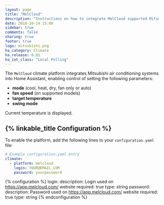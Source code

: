 ```yaml
---
layout: page
title: "MelCloud"
description: "Instructions on how to integrate MelCloud supported Mitsubishi AC with Home Assistant."
date: 2018-10-14 15:00
sidebar: true
comments: false
sharing: true
footer: true
logo: mitsubishi.png
ha_category: Climate
ha_release: 0.81
ha_iot_class: "Local Polling"
---
```



The `MelCloud` climate platform integrates Mitsubishi air conditioning systems into Home Assistant, enabling control of setting the following parameters:

- **mode** (cool, heat, dry, fan only or auto)
- **fan speed** (on supported models)
- **target temperature**
- **swing mode**

Current temperature is displayed.

## {% linkable_title Configuration %}

To enable the platform, add the following lines to your `configuration.yaml` file:

```yaml
# Example configuration.yaml entry
climate:
  - platform: melcloud
    login: YOUR@EMAIL.COM
	password: yourpassword
```

{% configuration %}
login:
  description: Login used on https://app.melcloud.com/ website
  required: true
  type: string
password:
  description: Password used on https://app.melcloud.com/ website
  required: true
  type: string
{% endconfiguration %}

